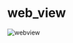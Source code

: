 # web_view
![webview](https://user-images.githubusercontent.com/59265591/125274607-ce02ae80-e316-11eb-9f66-d4d2d236981a.png)
